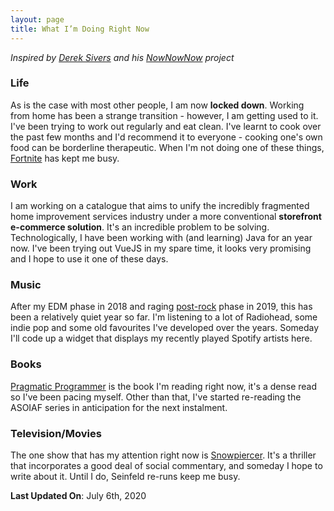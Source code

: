 ```yaml
---
layout: page
title: What I’m Doing Right Now
---
```


_Inspired by [Derek Sivers](https://sivers.org/now) and his [NowNowNow](https://nownownow.com/about) project_

### Life

As is the case with most other people, I am now **locked down**. Working from home has been a strange transition - however, I am getting used to it. I've been trying to work out regularly and eat clean. I've learnt to cook over the past few months and I'd recommend it to everyone - cooking one's own food can be borderline therapeutic. When I'm not doing one of these things, [Fortnite](https://fortnitetracker.com/profile/all/CalmAsYouLike) has kept me busy.

### Work

I am working on a catalogue that aims to unify the incredibly fragmented home improvement services industry under a more conventional **storefront e-commerce solution**. It's an incredible problem to be solving. Technologically, I have been working with (and learning) Java for an year now. I've been trying out VueJS in my spare time, it looks very promising and I hope to use it one of these days.

### Music

After my EDM phase in 2018 and raging [post-rock](https://open.spotify.com/playlist/7qS6XEMjdvRdOhhg6xQrfZ?si=bG4vAe51SViFSvD1x4ZNoQ) phase in 2019, this has been a relatively quiet year so far. I'm listening to a lot of Radiohead, some indie pop and some old favourites I've developed over the years. Someday I'll code up a widget that displays my recently played Spotify artists here.

### Books

[Pragmatic Programmer](https://www.goodreads.com/book/show/4099.The_Pragmatic_Programmer) is the book I'm reading right now, it's a dense read so I've been pacing myself. Other than that, I've started re-reading the ASOIAF series in anticipation for the next instalment.

### Television/Movies

The one show that has my attention right now is [Snowpiercer](https://www.rottentomatoes.com/tv/snowpiercer). It's a thriller that incorporates a good deal of social commentary, and someday I hope to write about it. Until I do, Seinfeld re-runs keep me busy.

**Last Updated On**: July 6th, 2020